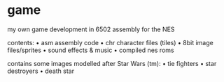 # game

my own game development in 6502 assembly for the NES

contents:
• asm assembly code
• chr character files (tiles)
• 8bit image files/sprites
• sound effects & music
• compiled nes roms

contains some images modelled after Star Wars (tm):
• tie fighters
• star destroyers
• death star
